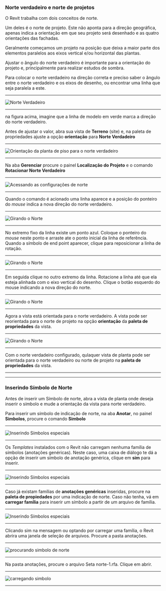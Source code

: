 ### Norte verdadeiro e norte de projetos

O Revit trabalha com dois conceitos de norte.

Um deles é o norte de projeto. Este não aponta para a direção geográfica, apenas indica a orientação em que seu projeto será desenhado e as quatro orientações das fachadas.

Geralmente começamos um projeto na posição que deixa a maior parte dos elementos paralelos aos eixos vertical e/ou horizontal das plantas.

Ajustar o ângulo do norte verdadeiro é importante para a orientação do projeto e, principalmente para realizar estudos de sombra.

Para colocar o norte verdadeiro na direção correta e preciso saber o ângulo entre o norte verdadeiro e os eixos de desenho, ou encontrar uma linha que seja paralela a este.

<hr>

![Norte Verdadeiro ](norte_verdadeiro_01.jpg)

<hr>

na figura acima, imagine que a linha de modelo em verde marca a direção do norte verdadeiro.

Antes de ajustar o valor, abra sua vista de **Terreno** (site) e, na paleta de propriedades ajuste a opção **orientação** para **Norte Verdadeiro**

<hr>

![Orientação da planta de piso para o norte verdadeiro ](orientar_norte_verdadeiro.jpg)

<hr>

Na aba **Gerenciar** procure o painel **Localização do Projeto** e o comando **Rotacionar Norte Verdadeiro**

<hr>

![Acessando as configurações de norte ](norte_verdadeiro_02.jpg)

<hr>

Quando o comando é acionado uma linha aparece e a posição do ponteiro do *mouse* indica a nova direção do norte verdadeiro.


<hr>

![Girando o Norte ](rota_norte_01.jpg)

<hr>

No extremo fixo da linha existe um ponto azul. Coloque o ponteiro do *mouse* neste ponto e arraste ate o ponto inicial da linha de referência. Quando a símbolo de end point aparecer, clique para reposicionar a linha de rotação.

<hr>

![Girando o Norte ](rota_norte_02.jpg)

<hr>

Em seguida clique no outro extremo da linha. Rotacione a linha até que ela esteja alinhada com o eixo vertical do desenho. Clique o botão esquerdo do mouse indicando a nova direção do norte.

<hr>

![Girando o Norte ](rota_norte_03.jpg)

<hr>

Agora a vista está orientada para o norte verdadeiro. A vista pode ser reorientada para o norte de projeto na opção **orientação** da **paleta de propriedades** da vista.

<hr>

![Girando o Norte ](rota_norte_04.jpg)

<hr>

Com o norte verdadeiro configurado, qulaquer vista de planta pode ser orientada para o norte verdadeiro ou norte de projeto na **paleta de propriedades** da vista.

<hr>
<hr>

### Inserindo Símbolo de Norte

Antes de inserir um Símbolo de norte, abra a vista de planta onde deseja inserir o símbolo e mude a orientação da vista para norte verdadeiro.


Para inserir um símbolo de indicação de norte, na aba **Anotar**, no painel **Simbolos**, procure o comando **Simbolo**

<hr>

![Inserindo Símbolos especiais](simb_norte.jpg)

<hr>

Os *Templates* instalados com o Revit não carregam nenhuma família de símbolos (anotações genéricas). Neste caso, uma caixa de diálogo te dá a opção de inserir um símbolo de anotação genérica, clique em **sim** para inserir.

<hr>

![Inserindo Símbolos especiais](simb_mensagem.png)

<hr>

Caso já existam famílias de **anotações genéricas** inseridas, procure na **paleta de propiedades** por uma indicação de norte. Caso não tenha, vá em **carregar família** para inserir um símbolo a partir de um arquivo de família.

<hr>

![Inserindo Símbolos especiais](Inserindo_simbolos.jpg)

<hr>

Clicando sim na mensagem ou optando por carregar uma família, o Revit abrira uma janela de seleção de arquivos. Procure a pasta anotações.

<hr>

![procurando simbolo de norte](procurando_norte.jpg)

<hr>

Na pasta anotações, procure o arquivo Seta norte-1.rfa. Clique em abrir.

<hr>

![carregando simbolo](procurando_norte_02.jpg)

<hr>
